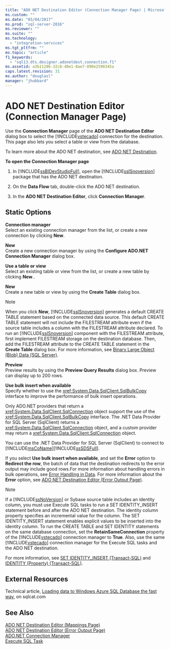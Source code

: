 ```yaml
---
title: "ADO NET Destination Editor (Connection Manager Page) | Microsoft Docs"
ms.custom: ""
ms.date: "03/04/2017"
ms.prod: "sql-server-2016"
ms.reviewer: ""
ms.suite: ""
ms.technology: 
  - "integration-services"
ms.tgt_pltfrm: ""
ms.topic: "article"
f1_keywords: 
  - "sql13.dts.designer.adonetdest.connection.f1"
ms.assetid: a3b11286-32c8-40e1-8ae7-090e2590345a
caps.latest.revision: 31
ms.author: "douglasl"
manager: "jhubbard"
---
```

# ADO NET Destination Editor (Connection Manager Page)
  Use the **Connection Manager** page of the **ADO NET Destination Editor** dialog box to select the [!INCLUDE[vstecado](../../analysis-services/data-mining/includes/vstecado-md.md)] connection for the destination. This page also lets you select a table or view from the database.  
  
 To learn more about the ADO NET destination, see [ADO NET Destination](../../integration-services/data-flow/ado-net-destination.md).  
  
 **To open the Connection Manager page**  
  
1.  In [!INCLUDE[ssBIDevStudioFull](../../analysis-services/includes/ssbidevstudiofull-md.md)], open the [!INCLUDE[ssISnoversion](../../advanced-analytics/r-services/includes/ssisnoversion-md.md)] package that has the ADO NET destination.  
  
2.  On the **Data Flow** tab, double-click the ADO NET destination.  
  
3.  In the **ADO NET Destination Editor**, click **Connection Manager**.  
  
## Static Options  
 **Connection manager**  
 Select an existing connection manager from the list, or create a new connection by clicking **New**.  
  
 **New**  
 Create a new connection manager by using the **Configure ADO.NET Connection Manager** dialog box.  
  
 **Use a table or view**  
 Select an existing table or view from the list, or create a new table by clicking **New**..  
  
 **New**  
 Create a new table or view by using the **Create Table** dialog box.  
  
> [!NOTE]  
>  When you click **New**, [!INCLUDE[ssISnoversion](../../advanced-analytics/r-services/includes/ssisnoversion-md.md)] generates a default CREATE TABLE statement based on the connected data source. This default CREATE TABLE statement will not include the FILESTREAM attribute even if the source table includes a column with the FILESTREAM attribute declared. To run an [!INCLUDE[ssISnoversion](../../advanced-analytics/r-services/includes/ssisnoversion-md.md)] component with the FILESTREAM attribute, first implement FILESTREAM storage on the destination database. Then, add the FILESTREAM attribute to the CREATE TABLE statement in the **Create Table** dialog box. For more information, see [Binary Large Object &#40;Blob&#41; Data &#40;SQL Server&#41;](../../relational-databases/blob/binary-large-object-blob-data-sql-server.md).  
  
 **Preview**  
 Preview results by using the **Preview Query Results** dialog box. Preview can display up to 200 rows.  
  
 **Use bulk insert when available**  
 Specify whether to use the <xref:System.Data.SqlClient.SqlBulkCopy> interface to improve the performance of bulk insert operations.  
  
 Only ADO.NET providers that return a <xref:System.Data.SqlClient.SqlConnection> object support the use of the <xref:System.Data.SqlClient.SqlBulkCopy> interface. The .NET Data Provider for SQL Server (SqlClient) returns a <xref:System.Data.SqlClient.SqlConnection> object, and a custom provider may return a <xref:System.Data.SqlClient.SqlConnection> object.  
  
 You can use the .NET Data Provider for SQL Server (SqlClient) to connect to [!INCLUDE[msCoName](../../advanced-analytics/r-services/tutorials/includes/msconame-md.md)][!INCLUDE[ssSDSFull](../../analysis-services/multidimensional-models/includes/sssdsfull-md.md)].  
  
 If you select **Use bulk insert when available**, and set the **Error** option to **Redirect the row**, the batch of data that the destination redirects to the error output may include good rows.For more information about handling errors in bulk operations, see [Error Handling in Data](../../integration-services/data-flow/error-handling-in-data.md). For more information about the **Error** option, see [ADO NET Destination Editor &#40;Error Output Page&#41;](../../integration-services/data-flow/ado-net-destination-editor-error-output-page.md).  
  
> [!NOTE]  
>  If a [!INCLUDE[ssNoVersion](../../advanced-analytics/r-services/includes/ssnoversion-md.md)] or Sybase source table includes an identity column, you must use Execute SQL tasks to run a SET IDENTITY_INSERT statement before and after the ADO NET destination. The identity column property specifies an incremental value for the column. The SET IDENTITY_INSERT statement enables explicit values to be inserted into the identity column. To run the CREATE TABLE and SET IDENTITY statements on the same database connection, set the **RetainSameConnection** property of the [!INCLUDE[vstecado](../../analysis-services/data-mining/includes/vstecado-md.md)] connection manager to **True**. Also, use the same [!INCLUDE[vstecado](../../analysis-services/data-mining/includes/vstecado-md.md)] connection manager for the Execute SQL tasks and the ADO NET destination.  
>   
>  For more information, see [SET IDENTITY_INSERT &#40;Transact-SQL&#41;](../../t-sql/statements/set-identity-insert-transact-sql.md) and [IDENTITY &#40;Property&#41; &#40;Transact-SQL&#41;](../Topic/IDENTITY%20\(Property\)%20\(Transact-SQL\).md).  
  
## External Resources  
 Technical article, [Loading data to Windows Azure SQL Database the fast way](http://go.microsoft.com/fwlink/?LinkId=244333), on sqlcat.com  
  
## See Also  
 [ADO NET Destination Editor &#40;Mappings Page&#41;](../../integration-services/data-flow/ado-net-destination-editor-mappings-page.md)   
 [ADO NET Destination Editor &#40;Error Output Page&#41;](../../integration-services/data-flow/ado-net-destination-editor-error-output-page.md)   
 [ADO.NET Connection Manager](../../integration-services/connection-manager/ado.net-connection-manager.md)   
 [Execute SQL Task](../../integration-services/control-flow/execute-sql-task.md)  
  
  